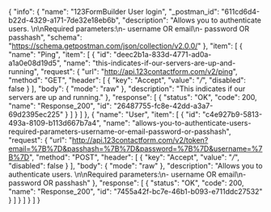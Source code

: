 {
  "info": {
    "name": "123FormBuilder User login",
    "_postman_id": "611cd6d4-b22d-4329-a171-7de32e18eb6b",
    "description": "Allows you to authenticate users. \n\nRequired parameters:\n- username OR email\n- password OR passhash",
    "schema": "https://schema.getpostman.com/json/collection/v2.0.0/"
  },
  "item": [
    {
      "name": "Ping",
      "item": [
        {
          "id": "deec2b1a-833d-4771-ad0a-a1a0e08d19d5",
          "name": "this-indicates-if-our-servers-are-up-and-running",
          "request": {
            "url": "http://api.123contactform.com/v2/ping",
            "method": "GET",
            "header": [
              {
                "key": "Accept",
                "value": "*/*",
                "disabled": false
              }
            ],
            "body": {
              "mode": "raw"
            },
            "description": "This indicates if our servers are up and running."
          },
          "response": [
            {
              "status": "OK",
              "code": 200,
              "name": "Response_200",
              "id": "26487755-fc8e-42dd-a3a7-69d2395ec225"
            }
          ]
        }
      ]
    },
    {
      "name": "User",
      "item": [
        {
          "id": "c4e927b9-5813-493a-8109-b113d667b7a4",
          "name": "allows-you-to-authenticate-users-required-parameters-username-or-email-password-or-passhash",
          "request": {
            "url": "http://api.123contactform.com/v2/token?email=%7B%7D&passhash=%7B%7D&password=%7B%7D&username=%7B%7D",
            "method": "POST",
            "header": [
              {
                "key": "Accept",
                "value": "*/*",
                "disabled": false
              }
            ],
            "body": {
              "mode": "raw"
            },
            "description": "Allows you to authenticate users. \n\nRequired parameters:\n- username OR email\n- password OR passhash"
          },
          "response": [
            {
              "status": "OK",
              "code": 200,
              "name": "Response_200",
              "id": "7455a42f-bc7e-46b1-b093-e711ddc27532"
            }
          ]
        }
      ]
    }
  ]
}